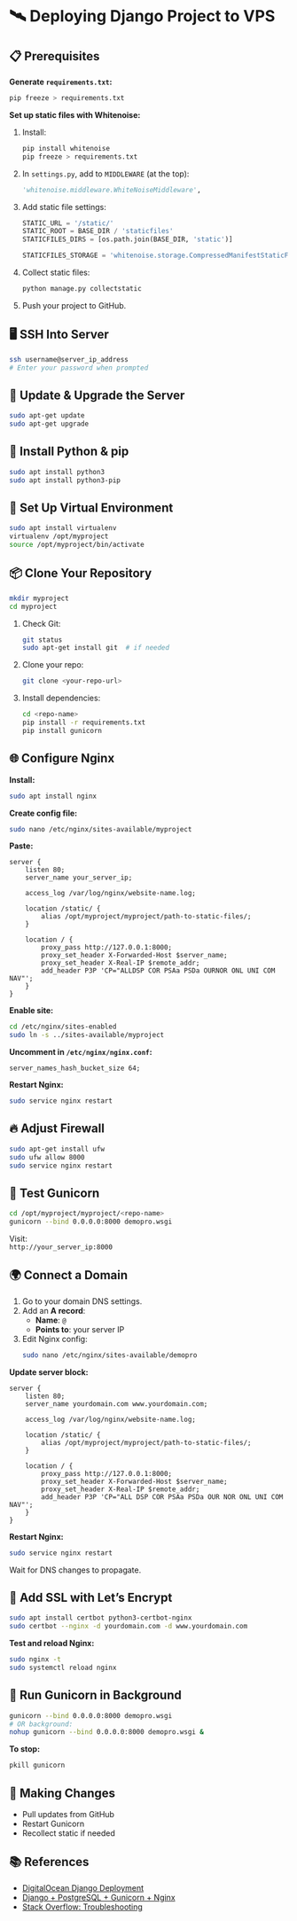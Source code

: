 
# 🛰️ Deploying Django Project to VPS

## 📋 Prerequisites

**Generate `requirements.txt`:**
```bash
pip freeze > requirements.txt
```

**Set up static files with Whitenoise:**
1. Install:
   ```bash
   pip install whitenoise
   pip freeze > requirements.txt
   ```

2. In `settings.py`, add to `MIDDLEWARE` (at the top):
   ```python
   'whitenoise.middleware.WhiteNoiseMiddleware',
   ```

3. Add static file settings:
   ```python
   STATIC_URL = '/static/'
   STATIC_ROOT = BASE_DIR / 'staticfiles'
   STATICFILES_DIRS = [os.path.join(BASE_DIR, 'static')]

   STATICFILES_STORAGE = 'whitenoise.storage.CompressedManifestStaticFilesStorage'
   ```

4. Collect static files:
   ```bash
   python manage.py collectstatic
   ```

5. Push your project to GitHub.

## 🖥️ SSH Into Server

```bash
ssh username@server_ip_address
# Enter your password when prompted
```

## 🔧 Update & Upgrade the Server

```bash
sudo apt-get update
sudo apt-get upgrade
```

## 🐍 Install Python & pip

```bash
sudo apt install python3
sudo apt install python3-pip
```

## 🧪 Set Up Virtual Environment

```bash
sudo apt install virtualenv
virtualenv /opt/myproject
source /opt/myproject/bin/activate
```

## 📦 Clone Your Repository

```bash
mkdir myproject
cd myproject
```

1. Check Git:
   ```bash
   git status
   sudo apt-get install git  # if needed
   ```

2. Clone your repo:
   ```bash
   git clone <your-repo-url>
   ```

3. Install dependencies:
   ```bash
   cd <repo-name>
   pip install -r requirements.txt
   pip install gunicorn
   ```

## 🌐 Configure Nginx

**Install:**
```bash
sudo apt install nginx
```

**Create config file:**
```bash
sudo nano /etc/nginx/sites-available/myproject
```

**Paste:**
```nginx
server {
    listen 80;
    server_name your_server_ip;

    access_log /var/log/nginx/website-name.log;

    location /static/ {
        alias /opt/myproject/myproject/path-to-static-files/;
    }

    location / {
        proxy_pass http://127.0.0.1:8000;
        proxy_set_header X-Forwarded-Host $server_name;
        proxy_set_header X-Real-IP $remote_addr;
        add_header P3P 'CP="ALLDSP COR PSAa PSDa OURNOR ONL UNI COM NAV"';
    }
}
```

**Enable site:**
```bash
cd /etc/nginx/sites-enabled
sudo ln -s ../sites-available/myproject
```

**Uncomment in `/etc/nginx/nginx.conf`:**
```nginx
server_names_hash_bucket_size 64;
```

**Restart Nginx:**
```bash
sudo service nginx restart
```

## 🔥 Adjust Firewall

```bash
sudo apt-get install ufw
sudo ufw allow 8000
sudo service nginx restart
```

## 🧪 Test Gunicorn

```bash
cd /opt/myproject/myproject/<repo-name>
gunicorn --bind 0.0.0.0:8000 demopro.wsgi
```

Visit:  
`http://your_server_ip:8000`

## 🌍 Connect a Domain

1. Go to your domain DNS settings.
2. Add an **A record**:
   - **Name**: `@`
   - **Points to**: your server IP
3. Edit Nginx config:
   ```bash
   sudo nano /etc/nginx/sites-available/demopro
   ```

**Update server block:**
```nginx
server {
    listen 80;
    server_name yourdomain.com www.yourdomain.com;

    access_log /var/log/nginx/website-name.log;

    location /static/ {
        alias /opt/myproject/myproject/path-to-static-files/;
    }

    location / {
        proxy_pass http://127.0.0.1:8000;
        proxy_set_header X-Forwarded-Host $server_name;
        proxy_set_header X-Real-IP $remote_addr;
        add_header P3P 'CP="ALL DSP COR PSAa PSDa OUR NOR ONL UNI COM NAV"';
    }
}
```

**Restart Nginx:**
```bash
sudo service nginx restart
```

Wait for DNS changes to propagate.

## 🔐 Add SSL with Let’s Encrypt

```bash
sudo apt install certbot python3-certbot-nginx
sudo certbot --nginx -d yourdomain.com -d www.yourdomain.com
```

**Test and reload Nginx:**
```bash
sudo nginx -t
sudo systemctl reload nginx
```

## 🔁 Run Gunicorn in Background

```bash
gunicorn --bind 0.0.0.0:8000 demopro.wsgi
# OR background:
nohup gunicorn --bind 0.0.0.0:8000 demopro.wsgi &
```

**To stop:**
```bash
pkill gunicorn
```

## 🔄 Making Changes

- Pull updates from GitHub
- Restart Gunicorn
- Recollect static if needed

## 📚 References

- [DigitalOcean Django Deployment](https://www.digitalocean.com/community/tutorials/how-to-deploy-a-local-django-app-to-a-vps)
- [Django + PostgreSQL + Gunicorn + Nginx](https://www.digitalocean.com/community/tutorials/how-to-set-up-django-with-postgres-nginx-and-gunicorn-on-ubuntu-22-04)
- [Stack Overflow: Troubleshooting](https://stackoverflow.com/questions/37339383/nginx-gunicorn-django-not-working)
